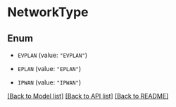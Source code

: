 # NetworkType

## Enum


* `EVPLAN` (value: `"EVPLAN"`)

* `EPLAN` (value: `"EPLAN"`)

* `IPWAN` (value: `"IPWAN"`)


[[Back to Model list]](../README.md#documentation-for-models) [[Back to API list]](../README.md#documentation-for-api-endpoints) [[Back to README]](../README.md)



